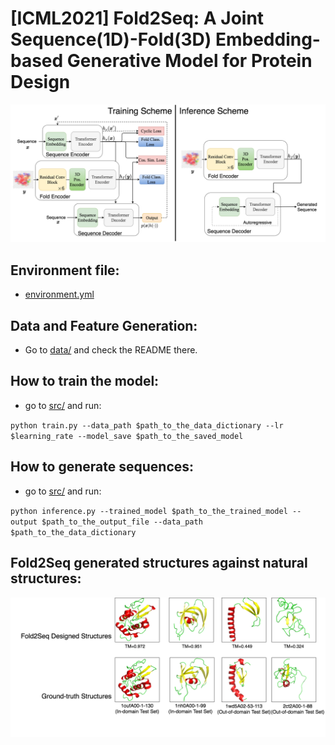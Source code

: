 # [ICML2021] Fold2Seq: A Joint Sequence(1D)-Fold(3D) Embedding-based Generative Model for Protein Design

![Fold2Seq Architecture](/fold2seq1.png)

## Environment file: 
* [environment.yml](environment.yml)

## Data and Feature Generation:
* Go to [data/](data/) and check the README there. 

## How to train the model:
* go to [src/](src/) and run:

`python train.py --data_path $path_to_the_data_dictionary --lr $learning_rate --model_save $path_to_the_saved_model`

## How to generate sequences:
* go to [src/](src/) and run:

`python inference.py --trained_model $path_to_the_trained_model --output $path_to_the_output_file --data_path $path_to_the_data_dictionary`


## Fold2Seq generated structures against natural structures:
![Fold2Seq structures](/fold2seq3.png)
